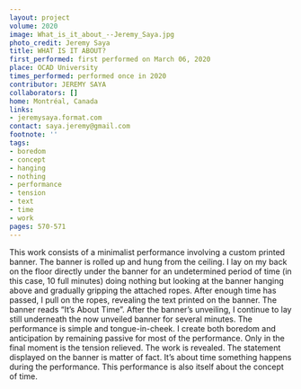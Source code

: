 ```yaml
---
layout: project
volume: 2020
image: What_is_it_about_--Jeremy_Saya.jpg
photo_credit: Jeremy Saya
title: WHAT IS IT ABOUT?
first_performed: first performed on March 06, 2020
place: OCAD University
times_performed: performed once in 2020
contributor: JEREMY SAYA
collaborators: []
home: Montréal, Canada
links:
- jeremysaya.format.com
contact: saya.jeremy@gmail.com
footnote: ''
tags:
- boredom
- concept
- hanging
- nothing
- performance
- tension
- text
- time
- work
pages: 570-571
---
```



This work consists of a minimalist performance involving a custom printed banner. The banner is rolled up and hung from the ceiling. I lay on my back on the floor directly under the banner for an undetermined period of time (in this case, 10 full minutes) doing nothing but looking at the banner hanging above and gradually gripping the attached ropes. After enough time has passed, I pull on the ropes, revealing the text printed on the banner. The banner reads “It’s About Time”. After the banner’s unveiling, I continue to lay still underneath the now unveiled banner for several minutes. 
The performance is simple and tongue-in-cheek. I create both boredom and anticipation by remaining passive for most of the performance. Only in the final moment is the tension relieved. The work is revealed. The statement displayed on the banner is matter of fact. It’s about time something happens during the performance. This performance is also itself about the concept of time.
